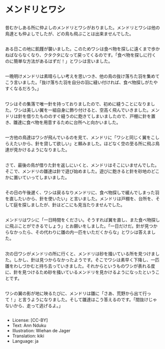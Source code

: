 # メンドリとワシ

##
昔むかしある所に仲よしのメンドリとワシがおりました。メンドリとワシは他の鳥達とも仲よしでしたが、どの鳥も飛ぶことは出来ませんでした。

##
ある日この地に飢饉が襲いました。このためワシは食べ物を探しに遠くまで歩かねばならなくなり、クタクタになって戻ってくるのです。「食べ物を探しに行くのに簡単な方法があるはずだ！」とワシは言いました。

##
一晩明けメンドリは素晴らしい考えを思いつき、他の鳥の抜け落ちた羽を集めてこう言いました。「抜け落ちた羽を自分の羽に縫い付ければ、食べ物探しがたやすくなるだろう。」

##
ワシはその集落で唯一針を持っておりましたので、初めに縫うことになりました。ワシは美しい翼を一組自身に飾り付けると、空高く飛んでいきました。メンドリは針を借りたもののすぐ縫うのに飽きてしまいましたので、戸棚に針を置き、雛達に食べ物を用意するために台所へと向かいました。

##
一方他の鳥達はワシが飛んでいるのを見て、メンドリに「ワシと同じく翼をこしらえたいから、針を貸して欲しい」と頼みました。ほどなく空の至る所に飛ぶ鳥達が見かけるようになりました。

##
さて、最後の鳥が借りた針を返しにいくと、メンドリはそこにいませんでした。そこで、メンドリの雛達は針で遊び始めました。遊びに飽きると針を砂地のどこかに置いていってしまいました。

##
その日の午後遅く、ワシは戻るなりメンドリに、食べ物探しで緩んでしまった羽を直したいから、針を使いたい」と言いました。メンドリは戸棚を、台所を、そして庭を探しましたが、針はどこにも見当たりませんでした。

##
メンドリはワシに「一日時間をください。そうすれば翼を直し、また食べ物探しに飛ぶことができるでしょう」とお願いをしました。「一日だけだ。針が見つからなかったら、その代わりに雛の内一匹をいただくからな」とワシは答えました。

##
次の日ワシがメンドリの所に行くと、メンドリは砂を掻いている所を見つけました。しかし、針は見つからなかったようです。そこでワシは素早く下降し、一匹雛をわしづかむと持ち去っていきました。それからというものワシが表れる度に、針を見つけるため砂を掻いているメンドリを見かけるようになったということです。

##
ワシの翼の影が地に映るたびに、メンドリは雛に「さあ、荒野から出て行って！」と言うようになりました。そして雛達はこう答えるのです。「間抜けじゃないから、走って逃げるよ。」

##
* License: [CC-BY]
* Text: Ann Nduku
* Illustration: Wiehan de Jager
* Translation: kiki
* Language: ja
